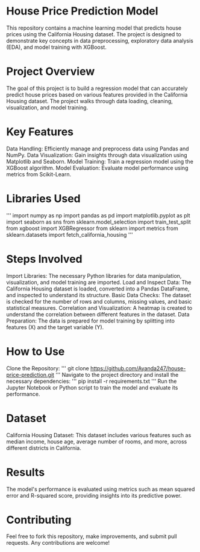 # House Price Prediction Model
This repository contains a machine learning model that predicts house prices using the California Housing dataset. The project is designed to demonstrate key concepts in data preprocessing, exploratory data analysis (EDA), and model training with XGBoost.

# Project Overview
The goal of this project is to build a regression model that can accurately predict house prices based on various features provided in the California Housing dataset. The project walks through data loading, cleaning, visualization, and model training.

# Key Features
Data Handling: Efficiently manage and preprocess data using Pandas and NumPy.
Data Visualization: Gain insights through data visualization using Matplotlib and Seaborn.
Model Training: Train a regression model using the XGBoost algorithm.
Model Evaluation: Evaluate model performance using metrics from Scikit-Learn.

# Libraries Used
'''
import numpy as np
import pandas as pd
import matplotlib.pyplot as plt
import seaborn as sns
from sklearn.model_selection import train_test_split
from xgboost import XGBRegressor
from sklearn import metrics
from sklearn.datasets import fetch_california_housing
'''

# Steps Involved
Import Libraries: The necessary Python libraries for data manipulation, visualization, and model training are imported.
Load and Inspect Data: The California Housing dataset is loaded, converted into a Pandas DataFrame, and inspected to understand its structure.
Basic Data Checks: The dataset is checked for the number of rows and columns, missing values, and basic statistical measures.
Correlation and Visualization: A heatmap is created to understand the correlation between different features in the dataset.
Data Preparation: The data is prepared for model training by splitting into features (X) and the target variable (Y).

# How to Use
Clone the Repository:
'''
git clone https://github.com/Ayanda247/house-price-prediction.git
'''
Navigate to the project directory and install the necessary dependencies:
'''
pip install -r requirements.txt
'''
Run the Jupyter Notebook or Python script to train the model and evaluate its performance.

# Dataset
California Housing Dataset: This dataset includes various features such as median income, house age, average number of rooms, and more, across different districts in California.

# Results
The model's performance is evaluated using metrics such as mean squared error and R-squared score, providing insights into its predictive power.

# Contributing
Feel free to fork this repository, make improvements, and submit pull requests. Any contributions are welcome!
